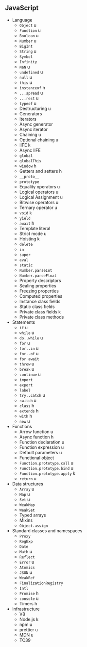 ## JavaScript

- Language
  - `Object` u
  - `Function` u
  - `Boolean` u
  - `Number` u
  - `BigInt`
  - `String` u
  - `Symbol`
  - `Infinity`
  - `NaN` u
  - `undefined` u
  - `null` u
  - `this` u
  - `instanceof` h
  - `...spread` u
  - `...rest` u
  - `typeof` u
  - Destructuring u
  - Generators
  - Iterators
  - Async generator
  - Async iterator
  - Chaining u
  - Optional chaining u
  - IIFE k
  - Async IIFE
  - `global`
  - `globalThis`
  - `window` h
  - Getters and setters h
  - `__proto__`
  - `prototype`
  - Equality operators u
  - Logical operators u
  - Logical Assignment u
  - Bitwise operators u
  - Ternary operator u
  - `void` k
  - `yield`
  - `await` h
  - Template literal
  - Strict mode u
  - Hoisting k
  - `delete`
  - `in`
  - `super`
  - `eval`
  - `static`
  - `Number.parseInt`
  - `Number.parseFloat`
  - Property descriptors
  - Sealing properties
  - Freezing properties
  - Computed properties
  - Instance class fields
  - Static class fields
  - Private class fields k
  - Private class methods
- Statements
  - `if` u
  - `while` u
  - `do..while` u
  - `for` u
  - `for..in` u
  - `for..of` u
  - `for await`
  - `throw` u
  - `break` u
  - `continue` u
  - `import`
  - `export`
  - `label`
  - `try..catch` u
  - `switch` u
  - `class` h
  - `extends` h
  - `with` h
  - `new` u
- Functions
  - Arrow function u
  - Async function h
  - Function declaration u
  - Function expression u
  - Default parameters u
  - Functional object
  - `Function.prototype.call` u
  - `Function.prototype.bind` u
  - `Function.prototype.apply` k
  - `return` u
- Data structures
  - `Array` u
  - `Map` u
  - `Set` u
  - `WeakMap`
  - `WeakSet`
  - Typed arrays
  - Mixins
  - `Object.assign`
- Standard classes and namespaces
  - `Proxy`
  - `RegExp`
  - `Date`
  - `Math` u
  - `Reflect`
  - `Error` u
  - `Atomics`
  - `JSON` u
  - `WeakRef`
  - `FinalizationRegistry`
  - `Intl`
  - `Promise` h
  - `console` u
  - Timers h
- Infrastructure
  - V8
  - Node.js k
  - npm u
  - prettier u
  - MDN u
  - TC39
